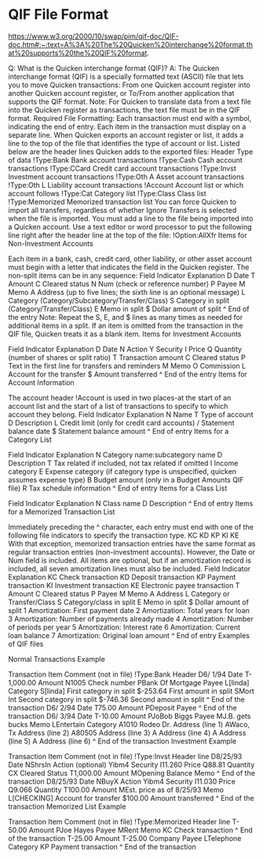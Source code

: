 # QIF File Format

https://www.w3.org/2000/10/swap/pim/qif-doc/QIF-doc.htm#:~:text=A%3A%20The%20Quicken%20interchange%20format,that%20supports%20the%20QIF%20format.

Q: What is the Quicken interchange format (QIF)?
A: The Quicken interchange format (QIF) is a specially formatted text (ASCII) file that lets you to move Quicken transactions:
From one Quicken account register into another Quicken account register, or
To/From another application that supports the QIF format.
Note: For Quicken to translate data from a text file into the Quicken register as transactions, the text file must be in the QIF format.
Required File Formatting:
Each transaction must end with a symbol, indicating the end of entry.
Each item in the transaction must display on a separate line.
When Quicken exports an account register or list, it adds a line to the top of the file that identifies the type of account or list. Listed below are the header lines Quicken adds to the exported files:
Header	Type of data
!Type:Bank	Bank account transactions
!Type:Cash	Cash account transactions
!Type:CCard	Credit card account transactions
!Type:Invst	Investment account transactions
!Type:Oth A	Asset account transactions
!Type:Oth L	Liability account transactions
!Account	Account list or which account follows
!Type:Cat	Category list
!Type:Class	Class list
!Type:Memorized	Memorized transaction list
You can force Quicken to import all transfers, regardless of whether Ignore Transfers is selected when the file is imported. You must add a line to the file being imported into a Quicken account. Use a text editor or word processor to put the following line right after the header line at the top of the file:
!Option:AllXfr
Items for Non-Investment Accounts

Each item in a bank, cash, credit card, other liability, or other asset account must begin with a letter that indicates the field in the Quicken register. The non-split items can be in any sequence:
Field	Indicator Explanation
D	Date
T	Amount
C	Cleared status
N	Num (check or reference number)
P	Payee
M	Memo
A	Address (up to five lines; the sixth line is an optional message)
L	Category (Category/Subcategory/Transfer/Class)
S	Category in split (Category/Transfer/Class)
E	Memo in split
$	Dollar amount of split
^	End of the entry
Note: Repeat the S, E, and $ lines as many times as needed for additional items in a split. If an item is omitted from the transaction in the QIF file, Quicken treats it as a blank item.
Items for Investment Accounts

Field	Indicator Explanation
D	Date
N	Action
Y	Security
I	Price
Q	Quantity (number of shares or split ratio)
T	Transaction amount
C	Cleared status
P	Text in the first line for transfers and reminders
M	Memo
O	Commission
L	Account for the transfer
$	Amount transferred
^	End of the entry
Items for Account Information

The account header !Account is used in two places-at the start of an account list and the start of a list of transactions to specify to which account they belong.
Field	Indicator Explanation
N	Name
T	Type of account
D	Description
L	Credit limit (only for credit card accounts)
/	Statement balance date
$	Statement balance amount
^	End of entry
Items for a Category List

Field	Indicator Explanation
N	Category name:subcategory name
D	Description
T	Tax related if included, not tax related if omitted
I	Income category
E	Expense category (if category type is unspecified, quicken assumes expense type)
B	Budget amount (only in a Budget Amounts QIF file)
R	Tax schedule information
^	End of entry
Items for a Class List

Field	Indicator Explanation
N	Class name
D	Description
^	End of entry
Items for a Memorized Transaction List

Immediately preceding the ^ character, each entry must end with one of the following file indicators to specify the transaction type.
KC
KD
KP
KI
KE
With that exception, memorized transaction entries have the same format as regular transaction entries (non-investment accounts). However, the Date or Num field is included. All items are optional, but if an amortization record is included, all seven amortization lines must also be included.
Field	Indicator Explanation
KC	Check transaction
KD	Deposit transaction
KP	Payment transaction
KI	Investment transaction
KE	Electronic payee transaction
T	Amount
C	Cleared status
P	Payee
M	Memo
A	Address
L	Category or Transfer/Class
S	Category/class in split
E	Memo in split
$	Dollar amount of split
1	Amortization: First payment date
2	Amortization: Total years for loan
3	Amortization: Number of payments already made
4	Amortization: Number of periods per year
5	Amortization: Interest rate
6	Amortization: Current loan balance
7	Amortization: Original loan amount
^	End of entry
Examples of QIF files

Normal Transactions Example

Transaction Item	Comment (not in file)
!Type:Bank	Header
D6/ 1/94	Date
T-1,000.00	Amount
N1005	Check number
PBank Of Mortgage	Payee
L[linda]	Category
S[linda]	First category in split
$-253.64	First amount in split
SMort Int	Second category in split
$-746.36	Second amount in split
^	End of the transaction
D6/ 2/94	Date
T75.00	Amount
PDeposit	Payee
^	End of the transaction
D6/ 3/94	Date
T-10.00	Amount
PJoBob Biggs	Payee
MJ.B. gets bucks	Memo
LEntertain	Category
A1010 Rodeo Dr.	Address (line 1)
AWaco, Tx	Address (line 2)
A80505	Address (line 3)
A	Address (line 4)
A	Address (line 5)
A	Address (line 6)
^	End of the transaction
Investment Example

Transaction Item	Comment (not in file)
!Type:Invst	Header line
D8/25/93	Date
NShrsIn	Action (optional)
Yibm4	Security
I11.260	Price
Q88.81	Quantity
CX	Cleared Status
T1,000.00	Amount
MOpening	Balance Memo
^	End of the transaction
D8/25/93	Date
NBuyX	Action
Yibm4	Security
I11.030	Price
Q9.066	Quantity
T100.00	Amount
MEst. price as of 8/25/93	Memo
L[CHECKING]	Account for transfer
$100.00	Amount transferred
^	End of the transaction
Memorized List Example

Transaction Item	Comment (not in file)
!Type:Memorized	Header line
T-50.00	Amount
PJoe Hayes	Payee
MRent	Memo
KC	Check transaction
^	End of the transaction
T-25.00	Amount
T-25.00	Company Payee
LTelephone	Category
KP	Payment transaction
^	End of the transaction
